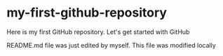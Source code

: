# my-first-github-repository
Here is my first GitHub repository.  Let's get started with GitHub

README.md file was just edited by myself. This file was modified locally
